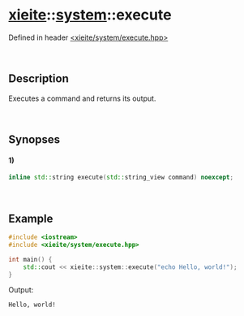 # [xieite](../xieite.md)\:\:[system](../system.md)\:\:execute
Defined in header [<xieite/system/execute.hpp>](../../include/xieite/system/execute.hpp)

&nbsp;

## Description
Executes a command and returns its output.

&nbsp;

## Synopses
#### 1)
```cpp
inline std::string execute(std::string_view command) noexcept;
```

&nbsp;

## Example
```cpp
#include <iostream>
#include <xieite/system/execute.hpp>

int main() {
    std::cout << xieite::system::execute("echo Hello, world!");
}
```
Output:
```
Hello, world!
```
